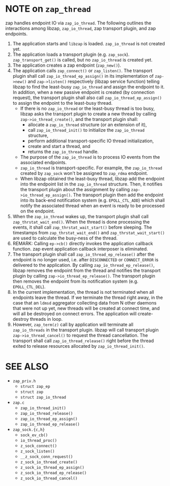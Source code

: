 NOTE on `zap_thread`
===================

zap handles endpoint IO via `zap_io_thread`. The following outlines the
interactions among libzap, `zap_io_thread`, zap transport plugin, and zap
endpoints.

1. The application starts and `libzap` is loaded. `zap_io_thread` is not
   created yet.
2. The application loads a transport plugin (e.g. `zap_sock`).
   `zap_transport_get()` is called, but no `zap_io_thread` is created yet.
3. The application creates a zap endpoint (`zap_new()`).
4. The application calls `zap_connect()` or `zap_listen()`. The transport plugin
   shall call `zap_io_thread_ep_assign()` in its implementation of `zap->new()`
   and `zap->listen()` respectively (libzap service function) telling
   libzap to find the least-busy `zap_io_thread` and assign the endpoint to it.
   In addition, when a new passive endpoint is created (by connection request),
   the transport plugin shall also call `zap_io_thread_ep_assign()` to assign
   the endpoint to the least-busy thread.
   - If there is no `zap_io_thread` or the least-busy thread is too busy, libzap
     asks the transport plugin to create a new thread by calling
     `zap->io_thread_create()`, and the transport plugin shall:
     - allocate a `zap_io_thread` structure (or an extension of it),
     - call `zap_io_thread_init()` to initialize the `zap_io_thread` structure,
     - perform additional transport-specific IO thread initialization,
     - create and start a thread, and
     - returns the `zap_io_thread` handle.
   - The purpose of the `zap_io_thread` is to process IO events from the
     associated endpoints.
   - `zap_io_thread` is transport-specific. For example, the `zap_io_thread`
     created by `zap_sock` won't be assigned to `zap_rdma` endpoint.
   - When libzap obtained the least-busy thread, libzap add the endpoint into
     the endpoint list in the `zap_io_thread` structure. Then, it notifies the
     transport plugin about the assignment by calling
     `zap->io_thread_ep_assign()`. The transport plugin then add the endpoint
     into its back-end notification system (e.g. `EPOLL_CTL_ADD`) which shall
     notify the associated thread when an event is ready to be processed on the
     endpoint.
5. When the `zap_io_thread` wakes up, the transport plugin shall call
   `zap_thrstat_wait_end()`. When the thread is done processing the events, it
   shall call `zap_thrstat_wait_start()` before sleeping. The timestamps from
   `zap_thrstat_wait_end()` and `zap_thrstat_wait_start()` are used to calculate
   the busy-ness of the thread.
6. REMARK: Calling `ep->cb()` directly invokes the application callback
   function. zap event application callback interposer is eliminated.
7. The transport plugin shall call `zap_io_thread_ep_release()` after the
   endpoint is no longer used, i.e. after `DISCONNECTED` or `CONNECT_ERROR` is
   delivered to the application. By calling `zap_io_thread_ep_release()`, libzap
   removes the endpoint from the thread and notifies the transport plugin by
   calling `zap->io_thread_ep_release()`. The transport plugin then removes the
   endpoint from its notification system (e.g. `EPOLL_CTL_DEL`).
8. In the current implementation, the thread is not terminated when all
   endpoints leave the thread. If we terminate the thread right away, in the
   case that an `ldmsd` aggregator collecting data from N other daemons that
   were not up yet, new threads will be created at connect time, and will all be
   destroyed on connect errors. The application will create-destroy threads in
   loop.
9. However, `zap_term(z)` call by application will terminate all
   `zap_io_threads` in the transport plugin. libzap will call transport plugin
   `zap->io_thread_cancel()` to request the thread cancellation. The transport
   shall call `zap_io_thread_release()` right before the thread exited to
   release resources allocated by `zap_io_thread_init()`.

SEE ALSO
========
- `zap_priv.h`
  - `struct zap_ep`
  - `struct zap`
  - `struct zap_io_thread`
- `zap.c`
  - `zap_io_thread_init()`
  - `zap_io_thread_release()`
  - `zap_io_thread_ep_assign()`
  - `zap_io_thread_ep_release()`
- `zap_sock.{c,h}`
  - `sock_ev_cb()`
  - `io_thread_proc()`
  - `z_sock_connect()`
  - `z_sock_listen()`
  - `__z_sock_conn_request()`
  - `z_sock_io_thread_create()`
  - `z_sock_io_thread_ep_assign()`
  - `z_sock_io_thread_ep_release()`
  - `z_sock_io_thread_cancel()`
